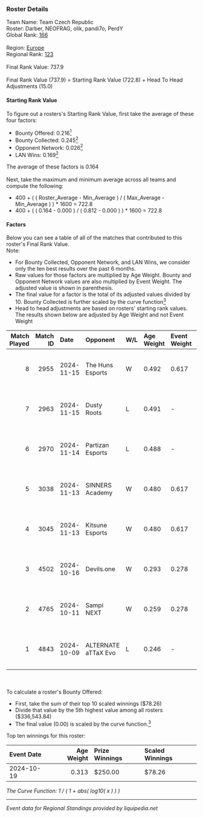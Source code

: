 ### Roster Details<br />
Team Name: Team Czech Republic<br />
Roster: Darber, NEOFRAG, olik, pandi7o, PerdY<br />
Global Rank: [166](../../standings_global_2025_03_01.md)<br />
<br />
Region: [Europe]( ../../standings_europe_2025_03_01.md)<br />
Regional Rank: [123]( ../../standings_europe_2025_03_01.md)<br />
<br />
Final Rank Value:  737.9<br />
<br />
Final Rank Value (737.9) = Starting Rank Value (722.8) + Head To Head Adjustments (15.0)<br />

#### Starting Rank Value<br />
To figure out a rosters's Starting Rank Value, first take the average of these four factors:<br />
- Bounty Offered: 0.216[<sup>1</sup>](#table2)
- Bounty Collected: 0.245[<sup>2</sup>](#table1)
- Opponent Network: 0.026[<sup>2</sup>](#table1)
- LAN Wins: 0.169[<sup>2</sup>](#table1)

The average of these factors is 0.164<br />
<br />
Next, take the maximum and minimum average across all teams and compute the following:<br />
- 400 + ( ( Roster_Average - Min_Average ) / ( Max_Average - Min_Average ) ) * 1600 = 722.8
- 400 + ( ( 0.164 - 0.000 ) / ( 0.812 - 0.000 ) ) * 1600 = 722.8


#### Factors<br />
Below you can see a table of all of the matches that contributed to this roster's Final Rank Value.<br />
Note:<br />

- For Bounty Collected, Opponent Network, and LAN Wins, we consider only the ten best results over the past 6 months.
- Raw values for those factors are multiplied by Age Weight. Bounty and Opponent Network values are also multiplied by Event Weight. The adjusted value is shown in parenthesis.
- The final value for a factor is the total of its adjusted values divided by 10. Bounty Collected is further scaled by the curve function[<sup>3</sup>](#curveFunction)
- Head to head adjustments are based on rosters' starting rank values. The results shown below are adjusted by Age Weight and not Event Weight
<span id="table1"></span><br />


| Match Played | Match ID | Date       | Opponent            | W/L | Age Weight | Event Weight | Bounty Collected | Opponent Network | LAN Wins  | H2H Adj. | Roster                                  |
| -: | -: | :- | :- | :- | :- | :- | :- | :- | :- | -: | :- |
|            8 |     2955 | 2024-11-15 | The Huns Esports    | W   | 0.492      | 0.617        | 0.025 (0.008)    | 0.612 (0.186)    | 1 (0.492) |    11.45 | Darber, NEOFRAG, olik, pandi7o, PerdY   |
|            7 |     2963 | 2024-11-15 | Dusty Roots         | L   | 0.491      | -            | -                | -                | -         |    -7.59 | Darber, NEOFRAG, olik, pandi7o, PerdY   |
|            6 |     2970 | 2024-11-14 | Partizan Esports    | L   | 0.488      | -            | -                | -                | -         |    -1.99 | Darber, NEOFRAG, olik, pandi7o, PerdY   |
|            5 |     3038 | 2024-11-13 | SINNERS Academy     | W   | 0.480      | 0.617        | 0.001 (0.000)    | 0.112 (0.033)    | 1 (0.480) |     7.28 | Darber, NEOFRAG, olik, pandi7o, PerdY   |
|            4 |     3045 | 2024-11-13 | Kitsune Esports     | W   | 0.480      | 0.617        | 0.001 (0.000)    | 0.107 (0.032)    | 1 (0.480) |     5.13 | Darber, NEOFRAG, olik, pandi7o, PerdY   |
|            3 |     4502 | 2024-10-16 | Devils.one          | W   | 0.293      | 0.278        | 0.001 (0.000)    | 0.081 (0.007)    | 0 (0.000) |     3.92 | fazery, NEOFRAG, olik, pandi7o, woozzzi |
|            2 |     4765 | 2024-10-11 | Sampi NEXT          | W   | 0.259      | 0.278        | 0.000 (0.000)    | 0.022 (0.002)    | 0 (0.000) |     1.78 | fazery, NEOFRAG, olik, pandi7o, woozzzi |
|            1 |     4843 | 2024-10-09 | ALTERNATE aTTaX Evo | L   | 0.246      | -            | -                | -                | -         |    -4.93 | fazery, NEOFRAG, olik, pandi7o, woozzzi |

<br />
<span id="table2"></span><br />
To calculate a roster's Bounty Offered:<br />

- First, take the sum of their top 10 scaled winnings ($78.26)
- Divide that value by the 5th highest value among all rosters ($336,543.84)
- The final value (0.00) is scaled by the curve function.[<sup>3</sup>](#curveFunction)

Top ten winnings for this roster:<br />

| Event Date | Age Weight | Prize Winnings | Scaled Winnings |
| :- | -: | :- | :- |
| 2024-10-19 |      0.313 | $250.00        | $78.26          |


<span id="curveFunction"></span>_The Curve Function: 1 / ( 1 + abs( log10( x ) ) )_<br />

---
_Event data for Regional Standings provided by liquipedia.net_<br />
